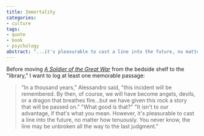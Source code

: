 ```yaml
---
title: Immortality
categories:
- culture
tags:
- quote
- book
- psychology
abstract: "...it's pleasurable to cast a line into the future, no matter how tenuously."
---
```


Before moving _[A
Soldier of the Great War][1]_ from the bedside shelf to the "library," I want to log at least one memorable passage:

   [1]: http://allconsuming.net/item.cgi?isbn=0151836000

>"In a thousand years," Alessandro said, "this incident will be remembered.  By then, of course, we will have become angels, devils, or a dragon that breathes fire...but we have given this rock a story that will be passed on."
>"What good is that?"
>"It isn't to our advantage, if that's what you mean.  However, it's pleasurable to cast a line into the future, no matter how tenuously.  You never know, the line may be unbroken all the way to the last judgment."
